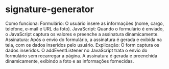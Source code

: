 # signature-generator

Como funciona:
Formulário: O usuário insere as informações (nome, cargo, telefone, e-mail e URL da foto).
JavaScript: Quando o formulário é enviado, o JavaScript captura os valores e preenche a assinatura dinamicamente.
Assinatura: Após o envio do formulário, a assinatura é gerada e exibida na tela, com os dados inseridos pelo usuário.
Explicação:
O form captura os dados inseridos.
O addEventListener no JavaScript trata o envio do formulário sem recarregar a página.
A assinatura é gerada e preenchida dinamicamente, exibindo a foto e as informações fornecidas.
